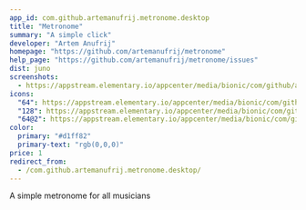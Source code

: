 ```yaml
---
app_id: com.github.artemanufrij.metronome.desktop
title: "Metronome"
summary: "A simple click"
developer: "Artem Anufrij"
homepage: "https://github.com/artemanufrij/metronome"
help_page: "https://github.com/artemanufrij/metronome/issues"
dist: juno
screenshots:
  - https://appstream.elementary.io/appcenter/media/bionic/com/github/artemanufrij.metronome.desktop/FBF3325E7C3504023E960D53B4810A4A/screenshots/image-1_orig.png
icons:
  "64": https://appstream.elementary.io/appcenter/media/bionic/com/github/artemanufrij.metronome.desktop/FBF3325E7C3504023E960D53B4810A4A/icons/64x64/com.github.artemanufrij.metronome_com.github.artemanufrij.metronome.png
  "128": https://appstream.elementary.io/appcenter/media/bionic/com/github/artemanufrij.metronome.desktop/FBF3325E7C3504023E960D53B4810A4A/icons/128x128/com.github.artemanufrij.metronome_com.github.artemanufrij.metronome.png
  "64@2": https://appstream.elementary.io/appcenter/media/bionic/com/github/artemanufrij.metronome.desktop/FBF3325E7C3504023E960D53B4810A4A/icons/64x64@2/com.github.artemanufrij.metronome_com.github.artemanufrij.metronome.png
color:
  primary: "#d1ff82"
  primary-text: "rgb(0,0,0)"
price: 1
redirect_from:
  - /com.github.artemanufrij.metronome.desktop/
---
```


<p>A simple metronome for all musicians</p>
